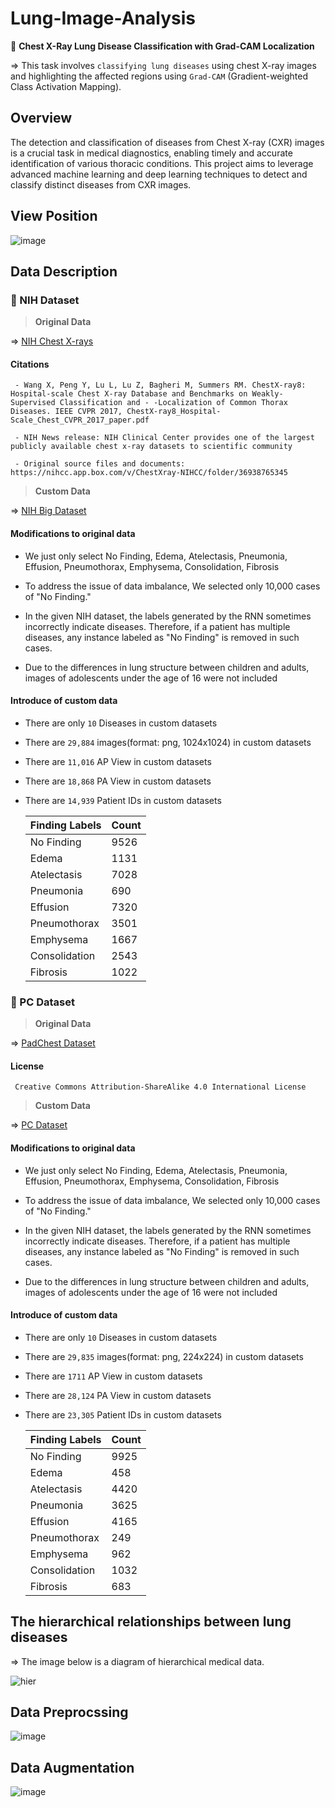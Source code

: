 # Lung-Image-Analysis
📌 **Chest X-Ray Lung Disease Classification with Grad-CAM Localization**

=> This task involves `classifying lung diseases` using chest X-ray images and highlighting the affected regions using `Grad-CAM` (Gradient-weighted Class Activation Mapping).

## Overview
The detection and classification of diseases from Chest X-ray (CXR) images is a crucial task in medical diagnostics, enabling timely and accurate identification of various thoracic conditions. This project aims to leverage advanced machine learning and deep learning techniques to detect and classify distinct diseases from CXR images.

## View Position
![image](https://github.com/user-attachments/assets/c435fd1c-350e-4b27-94a9-61557a07baae)



## Data Description
### 📌 NIH Dataset

> **Original Data**

  => [NIH Chest X-rays](https://www.kaggle.com/datasets/nih-chest-xrays/data)
   #### Citations
     - Wang X, Peng Y, Lu L, Lu Z, Bagheri M, Summers RM. ChestX-ray8: Hospital-scale Chest X-ray Database and Benchmarks on Weakly-Supervised Classification and - -Localization of Common Thorax Diseases. IEEE CVPR 2017, ChestX-ray8_Hospital-Scale_Chest_CVPR_2017_paper.pdf

     - NIH News release: NIH Clinical Center provides one of the largest publicly available chest x-ray datasets to scientific community
  
     - Original source files and documents: https://nihcc.app.box.com/v/ChestXray-NIHCC/folder/36938765345


> **Custom Data**

  => [NIH Big Dataset](https://www.kaggle.com/datasets/seoyunje/nih-big-dataset)
  
   #### Modifications to original data 
   - We just only select No Finding, Edema, Atelectasis, Pneumonia, Effusion, Pneumothorax, Emphysema, Consolidation, Fibrosis 

   - To address the issue of data imbalance, We selected only 10,000 cases of "No Finding."
   
   - In the given NIH dataset, the labels generated by the RNN sometimes incorrectly indicate diseases. Therefore, if a patient has multiple diseases, any instance labeled as "No Finding" is removed in such cases.

   - Due to the differences in lung structure between children and adults, images of adolescents under the age of 16 were not included
   #### Introduce of custom data 
   
   - There are only `10` Diseases in custom datasets
   
   - There are `29,884` images(format: png, 1024x1024) in custom datasets
   
   - There are `11,016` AP View in custom datasets
   
   - There are `18,868` PA View in custom datasets
   
   - There are `14,939` Patient IDs in custom datasets

        | Finding Labels       | Count |
        |----------------------|-------|
        | No Finding           | 9526   |
        | Edema                | 1131   |
        | Atelectasis          | 7028   |
        | Pneumonia            | 690   |
        | Effusion             | 7320   |
        | Pneumothorax         | 3501   |
        | Emphysema            | 1667   |
        | Consolidation        | 2543   |
        | Fibrosis             | 1022   |

### 📌 PC Dataset

> **Original Data**

  => [PadChest Dataset](https://academictorrents.com/details/96ebb4f92b85929eadfb16761f310a6d04105797)
   #### License
     Creative Commons Attribution-ShareAlike 4.0 International License

> **Custom Data**

  => [PC Dataset](https://www.kaggle.com/datasets/seoyunje/pc-dataset)
  
   #### Modifications to original data 
   - We just only select No Finding, Edema, Atelectasis, Pneumonia, Effusion, Pneumothorax, Emphysema, Consolidation, Fibrosis 

   - To address the issue of data imbalance, We selected only 10,000 cases of "No Finding."
   
   - In the given NIH dataset, the labels generated by the RNN sometimes incorrectly indicate diseases. Therefore, if a patient has multiple diseases, any instance labeled as "No Finding" is removed in such cases.

   - Due to the differences in lung structure between children and adults, images of adolescents under the age of 16 were not included
   #### Introduce of custom data 
   
   - There are only `10` Diseases in custom datasets
   
   - There are `29,835` images(format: png, 224x224) in custom datasets
   
   - There are `1711` AP View in custom datasets
   
   - There are `28,124` PA View in custom datasets
   
   - There are `23,305` Patient IDs in custom datasets

        | Finding Labels       | Count |
        |----------------------|-------|
        | No Finding           | 9925   |
        | Edema                | 458   |
        | Atelectasis          | 4420   |
        | Pneumonia            | 3625   |
        | Effusion             | 4165   |
        | Pneumothorax         | 249   |
        | Emphysema            | 962   |
        | Consolidation        | 1032   |
        | Fibrosis             | 683   |

## The hierarchical relationships between lung diseases


=> The image below is a diagram of hierarchical medical data.

![hier](https://github.com/user-attachments/assets/e6d867c7-4b8c-4d25-87a1-fd6ef0153b14)

## Data Preprocssing
![image](https://github.com/user-attachments/assets/74a35f27-d249-4587-aca6-023dec5ca3ef)

## Data Augmentation

![image](https://github.com/user-attachments/assets/db88dfaa-f803-4640-ba7e-bc8d8590ac38)



